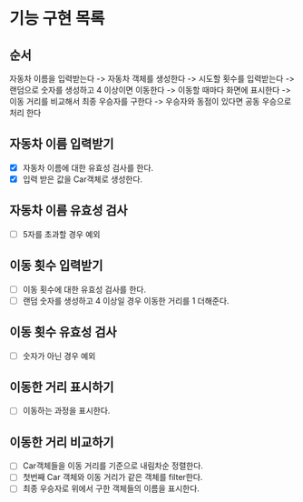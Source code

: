 # 기능 구현 목록

## 순서

<p>자동차 이름을 입력받는다 -> 자동차 객체를 생성한다 -> 시도할 횟수를 입력받는다 -> 랜덤으로 숫자를 생성하고 4 이상이면 이동한다 -> 이동할 때마다 화면에 표시한다 -> 이동 거리를 비교해서 최종 우승자를 구한다 -> 우승자와 동점이 있다면 공동 우승으로 처리 한다</p>

## 자동차 이름 입력받기

- [x] 자동차 이름에 대한 유효성 검사를 한다.
- [x] 입력 받은 값을 Car객체로 생성한다.

## 자동차 이름 유효성 검사

- [ ] 5자를 초과할 경우 예외

## 이동 횟수 입력받기

- [ ] 이동 횟수에 대한 유효성 검사를 한다.
- [ ] 랜덤 숫자를 생성하고 4 이상일 경우 이동한 거리를 1 더해준다.

## 이동 횟수 유효성 검사

- [ ] 숫자가 아닌 경우 예외

## 이동한 거리 표시하기

- [ ] 이동하는 과정을 표시한다.

## 이동한 거리 비교하기

- [ ] Car객체들을 이동 거리를 기준으로 내림차순 정렬한다.
- [ ] 첫번째 Car 객체와 이동 거리가 같은 객체를 filter한다.
- [ ] 최종 우승자로 위에서 구한 객체들의 이름을 표시한다.
